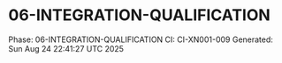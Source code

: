 # 06-INTEGRATION-QUALIFICATION
Phase: 06-INTEGRATION-QUALIFICATION
CI: CI-XN001-009
Generated: Sun Aug 24 22:41:27 UTC 2025
